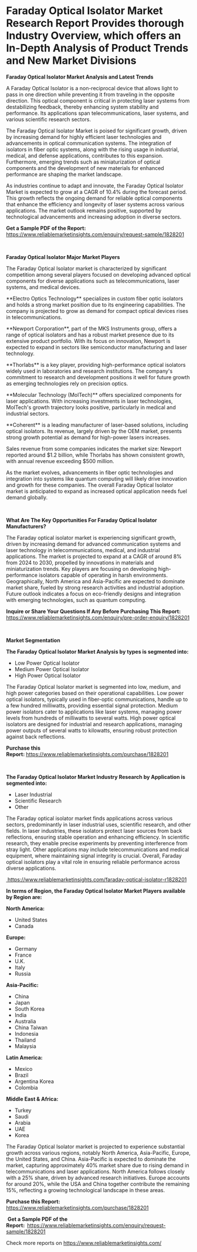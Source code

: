 <p><h1>Faraday Optical Isolator Market Research Report Provides thorough Industry Overview, which offers an In-Depth Analysis of Product Trends and New Market Divisions</h1></p><p><strong>Faraday Optical Isolator Market Analysis and Latest Trends</strong></p>
<p><p>A Faraday Optical Isolator is a non-reciprocal device that allows light to pass in one direction while preventing it from traveling in the opposite direction. This optical component is critical in protecting laser systems from destabilizing feedback, thereby enhancing system stability and performance. Its applications span telecommunications, laser systems, and various scientific research sectors.</p><p>The Faraday Optical Isolator Market is poised for significant growth, driven by increasing demand for highly efficient laser technologies and advancements in optical communication systems. The integration of isolators in fiber optic systems, along with the rising usage in industrial, medical, and defense applications, contributes to this expansion. Furthermore, emerging trends such as miniaturization of optical components and the development of new materials for enhanced performance are shaping the market landscape.</p><p>As industries continue to adapt and innovate, the Faraday Optical Isolator Market is expected to grow at a CAGR of 10.4% during the forecast period. This growth reflects the ongoing demand for reliable optical components that enhance the efficiency and longevity of laser systems across various applications. The market outlook remains positive, supported by technological advancements and increasing adoption in diverse sectors.</p></p>
<p><strong>Get a Sample PDF of the Report:&nbsp;</strong> <a href="https://www.reliablemarketinsights.com/enquiry/request-sample/1828201?utm_campaign=2116&utm_medium=2&utm_source=Github&utm_content=ia&utm_term=19022025&utm_id=faraday-optical-isolator">https://www.reliablemarketinsights.com/enquiry/request-sample/1828201</a></p>
<p>&nbsp;</p>
<p><strong>Faraday Optical Isolator Major Market Players</strong></p>
<p><p>The Faraday Optical Isolator market is characterized by significant competition among several players focused on developing advanced optical components for diverse applications such as telecommunications, laser systems, and medical devices.</p><p>**Electro Optics Technology** specializes in custom fiber optic isolators and holds a strong market position due to its engineering capabilities. The company is projected to grow as demand for compact optical devices rises in telecommunications.</p><p>**Newport Corporation**, part of the MKS Instruments group, offers a range of optical isolators and has a robust market presence due to its extensive product portfolio. With its focus on innovation, Newport is expected to expand in sectors like semiconductor manufacturing and laser technology.</p><p>**Thorlabs** is a key player, providing high-performance optical isolators widely used in laboratories and research institutions. The company's commitment to research and development positions it well for future growth as emerging technologies rely on precision optics.</p><p>**Molecular Technology (MolTech)** offers specialized components for laser applications. With increasing investments in laser technologies, MolTech's growth trajectory looks positive, particularly in medical and industrial sectors.</p><p>**Coherent** is a leading manufacturer of laser-based solutions, including optical isolators. Its revenue, largely driven by the OEM market, presents strong growth potential as demand for high-power lasers increases.</p><p>Sales revenue from some companies indicates the market size: Newport reported around $1.2 billion, while Thorlabs has shown consistent growth, with annual revenue exceeding $500 million.</p><p>As the market evolves, advancements in fiber optic technologies and integration into systems like quantum computing will likely drive innovation and growth for these companies. The overall Faraday Optical Isolator market is anticipated to expand as increased optical application needs fuel demand globally.</p></p>
<p>&nbsp;</p>
<p><strong>What Are The Key Opportunities For Faraday Optical Isolator Manufacturers?</strong></p>
<p><p>The Faraday optical isolator market is experiencing significant growth, driven by increasing demand for advanced communication systems and laser technology in telecommunications, medical, and industrial applications. The market is projected to expand at a CAGR of around 8% from 2024 to 2030, propelled by innovations in materials and miniaturization trends. Key players are focusing on developing high-performance isolators capable of operating in harsh environments. Geographically, North America and Asia-Pacific are expected to dominate market share, fueled by strong research activities and industrial adoption. Future outlook indicates a focus on eco-friendly designs and integration with emerging technologies, such as quantum computing.</p></p>
<p><strong>Inquire or Share Your Questions If Any Before Purchasing This Report:</strong> <a href="https://www.reliablemarketinsights.com/enquiry/pre-order-enquiry/1828201?utm_campaign=2116&utm_medium=2&utm_source=Github&utm_content=ia&utm_term=19022025&utm_id=faraday-optical-isolator">https://www.reliablemarketinsights.com/enquiry/pre-order-enquiry/1828201</a></p>
<p>&nbsp;</p>
<p><strong>Market Segmentation</strong></p>
<p><strong>The Faraday Optical Isolator Market Analysis by types is segmented into:</strong></p>
<p><ul><li>Low Power Optical Isolator</li><li>Medium Power Optical Isolator</li><li>High Power Optical Isolator</li></ul></p>
<p><p>The Faraday Optical Isolator market is segmented into low, medium, and high power categories based on their operational capabilities. Low power optical isolators, typically used in fiber-optic communications, handle up to a few hundred milliwatts, providing essential signal protection. Medium power isolators cater to applications like laser systems, managing power levels from hundreds of milliwatts to several watts. High power optical isolators are designed for industrial and research applications, managing power outputs of several watts to kilowatts, ensuring robust protection against back reflections.</p></p>
<p><strong>Purchase this Report:&nbsp;</strong><a href="https://www.reliablemarketinsights.com/purchase/1828201?utm_campaign=2116&utm_medium=2&utm_source=Github&utm_content=ia&utm_term=19022025&utm_id=faraday-optical-isolator">https://www.reliablemarketinsights.com/purchase/1828201</a></p>
<p>&nbsp;</p>
<p><strong>The Faraday Optical Isolator Market Industry Research by Application is segmented into:</strong></p>
<p><ul><li>Laser Industrial</li><li>Scientific Research</li><li>Other</li></ul></p>
<p><p>The Faraday optical isolator market finds applications across various sectors, predominantly in laser industrial uses, scientific research, and other fields. In laser industries, these isolators protect laser sources from back reflections, ensuring stable operation and enhancing efficiency. In scientific research, they enable precise experiments by preventing interference from stray light. Other applications may include telecommunications and medical equipment, where maintaining signal integrity is crucial. Overall, Faraday optical isolators play a vital role in ensuring reliable performance across diverse applications.</p></p>
<p><a href="https://www.reliablemarketinsights.com/faraday-optical-isolator-r1828201?utm_campaign=2116&utm_medium=2&utm_source=Github&utm_content=ia&utm_term=19022025&utm_id=faraday-optical-isolator">&nbsp;https://www.reliablemarketinsights.com/faraday-optical-isolator-r1828201</a></p>
<p><strong>In terms of Region, the Faraday Optical Isolator Market Players available by Region are:</strong></p>
<p>
    <p> <strong> North America: </strong>
        <ul>
            <li>United States</li>
            <li>Canada</li>
        </ul>
        </p> 
    <p> <strong> Europe: </strong>
        <ul>
            <li>Germany</li>
            <li>France</li>
            <li>U.K.</li>
            <li>Italy</li>
            <li>Russia</li>
        </ul>
        </p> 
    <p> <strong> Asia-Pacific: </strong>
        <ul>
            <li>China</li>
            <li>Japan</li>
            <li>South Korea</li>
            <li>India</li>
            <li>Australia</li>
            <li>China Taiwan</li>
            <li>Indonesia</li>
            <li>Thailand</li>
            <li>Malaysia</li>
        </ul>
        </p> 
    <p> <strong> Latin America: </strong>
        <ul>
            <li>Mexico</li>
            <li>Brazil</li>
            <li>Argentina Korea</li>
            <li>Colombia</li>
        </ul>
        </p> 
    <p> <strong> Middle East & Africa: </strong>
        <ul>
            <li>Turkey</li>
            <li>Saudi</li>
            <li>Arabia</li>
            <li>UAE</li>
            <li>Korea</li>
        </ul>
    </p>
    </p>
<p><p>The Faraday Optical Isolator market is projected to experience substantial growth across various regions, notably North America, Asia-Pacific, Europe, the United States, and China. Asia-Pacific is expected to dominate the market, capturing approximately 40% market share due to rising demand in telecommunications and laser applications. North America follows closely with a 25% share, driven by advanced research initiatives. Europe accounts for around 20%, while the USA and China together contribute the remaining 15%, reflecting a growing technological landscape in these areas.</p></p>
<p><strong>Purchase this Report: </strong><a href="https://www.reliablemarketinsights.com/purchase/1828201?utm_campaign=2116&utm_medium=2&utm_source=Github&utm_content=ia&utm_term=19022025&utm_id=faraday-optical-isolator">https://www.reliablemarketinsights.com/purchase/1828201</a></p>
<p>&nbsp;<strong>Get a Sample PDF of the Report:&nbsp;&nbsp;</strong><a href="https://www.reliablemarketinsights.com/enquiry/request-sample/1828201?utm_campaign=2116&utm_medium=2&utm_source=Github&utm_content=ia&utm_term=19022025&utm_id=faraday-optical-isolator">https://www.reliablemarketinsights.com/enquiry/request-sample/1828201</a></p>
<p><strong></strong></p>
<p>Check more reports on <a href="https://www.reliablemarketinsights.com/?utm_campaign=2116&utm_medium=2&utm_source=Github&utm_content=ia&utm_term=19022025&utm_id=faraday-optical-isolator">https://www.reliablemarketinsights.com/</a></p>